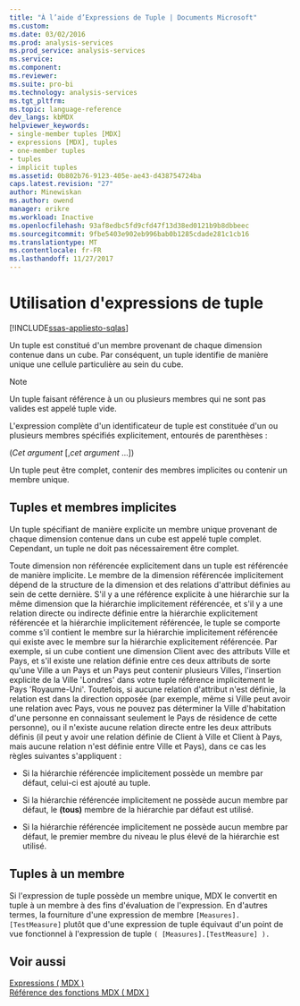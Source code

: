 ```yaml
---
title: "À l’aide d’Expressions de Tuple | Documents Microsoft"
ms.custom: 
ms.date: 03/02/2016
ms.prod: analysis-services
ms.prod_service: analysis-services
ms.service: 
ms.component: 
ms.reviewer: 
ms.suite: pro-bi
ms.technology: analysis-services
ms.tgt_pltfrm: 
ms.topic: language-reference
dev_langs: kbMDX
helpviewer_keywords:
- single-member tuples [MDX]
- expressions [MDX], tuples
- one-member tuples
- tuples
- implicit tuples
ms.assetid: 0b802b76-9123-405e-ae43-d438754724ba
caps.latest.revision: "27"
author: Minewiskan
ms.author: owend
manager: erikre
ms.workload: Inactive
ms.openlocfilehash: 93af8edbc5fd9cfd47f13d38ed0121b9b8dbbeec
ms.sourcegitcommit: 9fbe5403e902eb996bab0b1285cdade281c1cb16
ms.translationtype: MT
ms.contentlocale: fr-FR
ms.lasthandoff: 11/27/2017
---
```

# <a name="using-tuple-expressions"></a>Utilisation d'expressions de tuple
[!INCLUDE[ssas-appliesto-sqlas](../includes/ssas-appliesto-sqlas.md)]

  Un tuple est constitué d'un membre provenant de chaque dimension contenue dans un cube. Par conséquent, un tuple identifie de manière unique une cellule particulière au sein du cube.  
  
> [!NOTE]  
>  Un tuple faisant référence à un ou plusieurs membres qui ne sont pas valides est appelé tuple vide.  
  
 L'expression complète d'un identificateur de tuple est constituée d'un ou plusieurs membres spécifiés explicitement, entourés de parenthèses :  
  
 (*Cet argument* [,*cet argument* ...])  
  
 Un tuple peut être complet, contenir des membres implicites ou contenir un membre unique.  
  
## <a name="tuples-and-implicit-members"></a>Tuples et membres implicites  
 Un tuple spécifiant de manière explicite un membre unique provenant de chaque dimension contenue dans un cube est appelé tuple complet. Cependant, un tuple ne doit pas nécessairement être complet.  
  
 Toute dimension non référencée explicitement dans un tuple est référencée de manière implicite. Le membre de la dimension référencée implicitement dépend de la structure de la dimension et des relations d'attribut définies au sein de cette dernière. S'il y a une référence explicite à une hiérarchie sur la même dimension que la hiérarchie implicitement référencée, et s'il y a une relation directe ou indirecte définie entre la hiérarchie explicitement référencée et la hiérarchie implicitement référencée, le tuple se comporte comme s'il contient le membre sur la hiérarchie implicitement référencée qui existe avec le membre sur la hiérarchie explicitement référencée. Par exemple, si un cube contient une dimension Client avec des attributs Ville et Pays, et s'il existe une relation définie entre ces deux attributs de sorte qu'une Ville a un Pays et un Pays peut contenir plusieurs Villes, l'insertion explicite de la Ville 'Londres' dans votre tuple référence implicitement le Pays 'Royaume-Uni'. Toutefois, si aucune relation d'attribut n'est définie, la relation est dans la direction opposée (par exemple, même si Ville peut avoir une relation avec Pays, vous ne pouvez pas déterminer la Ville d'habitation d'une personne en connaissant seulement le Pays de résidence de cette personne), ou il n'existe aucune relation directe entre les deux attributs définis (il peut y avoir une relation définie de Client à Ville et Client à Pays, mais aucune relation n'est définie entre Ville et Pays), dans ce cas les règles suivantes s'appliquent :  
  
-   Si la hiérarchie référencée implicitement possède un membre par défaut, celui-ci est ajouté au tuple.  
  
-   Si la hiérarchie référencée implicitement ne possède aucun membre par défaut, le **(tous)** membre de la hiérarchie par défaut est utilisé.  
  
-   Si la hiérarchie référencée implicitement ne possède aucun membre par défaut, le premier membre du niveau le plus élevé de la hiérarchie est utilisé.  
  
## <a name="one-member-tuples"></a>Tuples à un membre  
 Si l'expression de tuple possède un membre unique, MDX le convertit en tuple à un membre à des fins d'évaluation de l'expression. En d'autres termes, la fourniture d'une expression de membre `[Measures].[TestMeasure]` plutôt que d'une expression de tuple équivaut d'un point de vue fonctionnel à l'expression de tuple `( [Measures].[TestMeasure] ).`  
  
## <a name="see-also"></a>Voir aussi  
 [Expressions &#40; MDX &#41;](../mdx/expressions-mdx.md)   
 [Référence des fonctions MDX &#40; MDX &#41;](../mdx/mdx-function-reference-mdx.md)  
  
  
